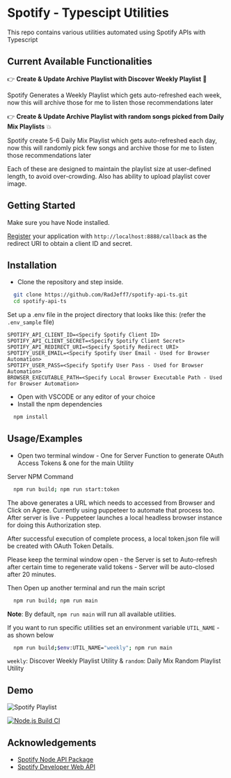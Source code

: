 # Spotify - Typescipt Utilities

This repo contains various utilities automated using Spotify APIs with Typescript

## Current Available Functionalities

👉 **Create & Update Archive Playlist with Discover Weekly Playlist** 🚀

Spotify Generates a Weekly Playlist which gets auto-refreshed each week, now this will archive those for me to listen those recommendations later

👉 **Create & Update Archive Playlist with random songs picked from Daily Mix Playlists** 💥

Spotify create 5-6 Daily Mix Playlist which gets auto-refreshed each day, now this will randomly pick few songs and archive those for me to listen those recommendations later

Each of these are designed to maintain the playlist size at user-defined length, to avoid over-crowding. Also has ability to upload playlist cover image.

## Getting Started

Make sure you have Node installed.

[Register](https://developer.spotify.com/documentation/general/guides/authorization/app-settings/) your application with `http://localhost:8888/callback` as the redirect URI to obtain a client ID and secret.

## Installation

- Clone the repository and step inside.

```bash
  git clone https://github.com/RadJeff7/spotify-api-ts.git
  cd spotify-api-ts
```

Set up a .env file in the project directory that looks like this: (refer the `.env_sample` file)

```
SPOTIFY_API_CLIENT_ID=<Specify Spotify Client ID>
SPOTIFY_API_CLIENT_SECRET=<Specify Spotify Client Secret>
SPOTIFY_API_REDIRECT_URI=<Specify Spotify Redirect URI>
SPOTIFY_USER_EMAIL=<Specify Spotify User Email - Used for Browser Automation>
SPOTIFY_USER_PASS=<Specify Spotify User Pass - Used for Browser Automation>
BROWSER_EXECUTABLE_PATH=<Specify Local Browser Executable Path - Used for Browser Automation>
```

- Open with VSCODE or any editor of your choice
- Install the npm dependencies

```bash
  npm install
```

## Usage/Examples

- Open two terminal window - One for Server Function to generate OAuth Access Tokens & one for the main Utility

Server NPM Command

```bash
  npm run build; npm run start:token
```

The above generates a URL which needs to accessed from Browser and Click on Agree. Currently using puppeteer to automate that process too. After server is live - Puppeteer launches a local headless browser instance for doing this Authorization step.

After successful execution of complete process, a local token.json file will be created with OAuth Token Details.

Please keep the terminal window open - the Server is set to Auto-refresh after certain time to regenerate valid tokens - Server will be auto-closed after 20 minutes.

Then Open up another terminal and run the main script

```bash
  npm run build; npm run main
```

**Note**: By default, `npm run main` will run all available utilities.

If you want to run specific utilities set an environment variable `UTIL_NAME` - as shown below

```bash
  npm run build;$env:UTIL_NAME="weekly"; npm run main
```

`weekly`: Discover Weekly Playlist Utility & `random`: Daily Mix Random Playlist Utility

## Demo

![Spotify Playlist](https://user-images.githubusercontent.com/53948620/226859162-35ba3b5c-91dd-4b2c-926a-d3b773135db9.png)

[![Node.js Build CI](https://github.com/RadJeff7/spotify-api-ts/actions/workflows/build.yml/badge.svg?branch=master)](https://github.com/RadJeff7/spotify-api-ts/actions/workflows/build.yml)

## Acknowledgements

- [Spotify Node API Package](https://github.com/thelinmichael/spotify-web-api-node)
- [Spotify Developer Web API](https://developer.spotify.com/documentation/web-api/reference/#/)
